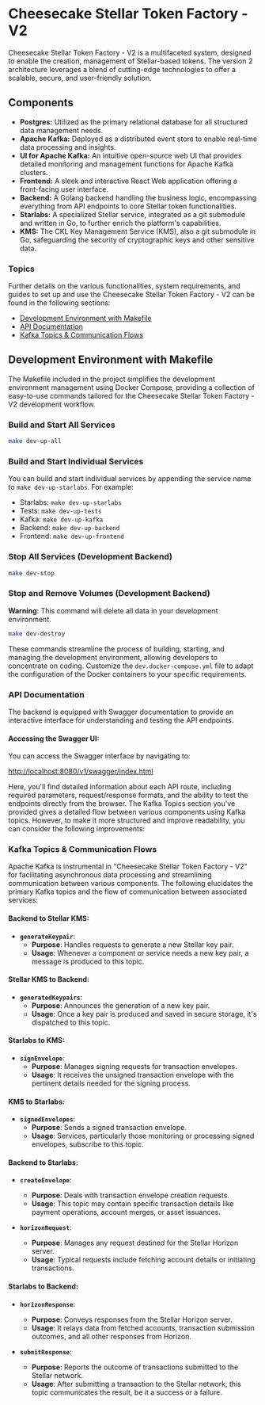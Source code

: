 # Cheesecake Stellar Token Factory - V2

Cheesecake Stellar Token Factory - V2 is a multifaceted system, designed to enable the creation, management of Stellar-based tokens.
The version 2 architecture leverages a blend of cutting-edge technologies to offer a scalable, secure, and user-friendly solution.

## Components

- **Postgres:** Utilized as the primary relational database for all structured data management needs.
- **Apache Kafka:** Deployed as a distributed event store to enable real-time data processing and insights.
- **UI for Apache Kafka:** An intuitive open-source web UI that provides detailed monitoring and management functions for Apache Kafka clusters.
- **Frontend:** A sleek and interactive React Web application offering a front-facing user interface.
- **Backend:** A Golang backend handling the business logic, encompassing everything from API endpoints to core Stellar token functionalities.
- **Starlabs:** A specialized Stellar service, integrated as a git submodule and written in Go, to further enrich the platform's capabilities.
- **KMS:** The CKL Key Management Service (KMS), also a git submodule in Go, safeguarding the security of cryptographic keys and other sensitive data.

### Topics

Further details on the various functionalities, system requirements, and guides to set up and use the Cheesecake Stellar Token Factory - V2 can be found in the following sections:

- [Development Environment with Makefile](#development-environment-with-makefile)
- [API Documentation](#api-documentation)
- [Kafka Topics & Communication Flows](#kafka-topics--communication-flows)

## Development Environment with Makefile

The Makefile included in the project simplifies the development environment management using Docker Compose, providing a collection of easy-to-use commands tailored for the Cheesecake Stellar Token Factory - V2 development workflow.

### Build and Start All Services

```bash
make dev-up-all
```

### Build and Start Individual Services

You can build and start individual services by appending the service name to `make dev-up-starlabs`. For example:

- Starlabs: `make dev-up-starlabs`
- Tests: `make dev-up-tests`
- Kafka: `make dev-up-kafka`
- Backend: `make dev-up-backend`
- Frontend: `make dev-up-frontend`

### Stop All Services (Development Backend)

```bash
make dev-stop
```

### Stop and Remove Volumes (Development Backend)

**Warning**: This command will delete all data in your development environment.

```bash
make dev-destroy
```

These commands streamline the process of building, starting, and managing the development environment, allowing developers to concentrate on coding. Customize the `dev.docker-compose.yml` file to adapt the configuration of the Docker containers to your specific requirements.

### **API Documentation**

The backend is equipped with Swagger documentation to provide an interactive interface for understanding and testing the API endpoints.

#### Accessing the Swagger UI:

You can access the Swagger interface by navigating to:

[http://localhost:8080/v1/swagger/index.html](http://localhost:8080/v1/swagger/index.html)

Here, you'll find detailed information about each API route, including required parameters, request/response formats, and the ability to test the endpoints directly from the browser.
The Kafka Topics section you've provided gives a detailed flow between various components using Kafka topics. However, to make it more structured and improve readability, you can consider the following improvements:

### **Kafka Topics & Communication Flows**

Apache Kafka is instrumental in "Cheesecake Stellar Token Factory - V2" for facilitating asynchronous data processing and streamlining communication between various components. The following elucidates the primary Kafka topics and the flow of communication between associated services:

#### **Backend to Stellar KMS**:

- **`generateKeypair`**:
  - **Purpose**: Handles requests to generate a new Stellar key pair.
  - **Usage**: Whenever a component or service needs a new key pair, a message is produced to this topic.

#### **Stellar KMS to Backend**:

- **`generatedKeypairs`**:
  - **Purpose**: Announces the generation of a new key pair.
  - **Usage**: Once a key pair is produced and saved in secure storage, it's dispatched to this topic.

#### **Starlabs to KMS**:

- **`signEnvelope`**:
  - **Purpose**: Manages signing requests for transaction envelopes.
  - **Usage**: It receives the unsigned transaction envelope with the pertinent details needed for the signing process.

#### **KMS to Starlabs**:

- **`signedEnvelopes`**:
  - **Purpose**: Sends a signed transaction envelope.
  - **Usage**: Services, particularly those monitoring or processing signed envelopes, subscribe to this topic.

#### **Backend to Starlabs**:

- **`createEnvelope`**:

  - **Purpose**: Deals with transaction envelope creation requests.
  - **Usage**: This topic may contain specific transaction details like payment operations, account merges, or asset issuances.

- **`horizonRequest`**:
  - **Purpose**: Manages any request destined for the Stellar Horizon server.
  - **Usage**: Typical requests include fetching account details or initiating transactions.

#### **Starlabs to Backend**:

- **`horizonResponse`**:

  - **Purpose**: Conveys responses from the Stellar Horizon server.
  - **Usage**: It relays data from fetched accounts, transaction submission outcomes, and all other responses from Horizon.

- **`submitResponse`**:
  - **Purpose**: Reports the outcome of transactions submitted to the Stellar network.
  - **Usage**: After submitting a transaction to the Stellar network, this topic communicates the result, be it a success or a failure.
